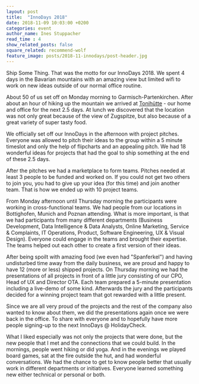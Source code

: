 ```yaml
---
layout: post
title:  "InnoDays 2018"
date: 2018-11-09 10:03:00 +0200
categories: event
author_name: Ines Stuppacher
read_time : 4
show_related_posts: false
square_related: recommend-wolf
feature_image: posts/2018-11-innodays/post-header.jpg
---
```


Ship Some Thing.
That was the motto for our InnoDays 2018. We spent 4 days in the Bavarian mountains with an amazing view but limited wifi to work on new ideas outside of our normal office routine. 

About 50 of us set off on Monday morning to Garmisch-Partenkirchen. After about an hour of hiking up the mountain we arrived at [Tonihütte] - our home and office for the next 2.5 days. At lunch we discovered that the location was not only great because of the view of Zugspitze, but also because of a great variety of super tasty food.  

We officially set off our InnoDays in the afternoon with project pitches. Everyone was allowed to pitch their ideas to the group within a 5 minute timeslot and only the help of flipcharts and an appealing pitch. We had 18 wonderful ideas for projects that had the goal to ship something at the end of these 2.5 days. 

After the pitches we had a marketplace to form teams. Pitches needed at least 3 people to be funded and worked on. If you could not get two others to join you, you had to give up your idea (for this time) and join another team. That is how we ended up with 10 project teams. 

 

From Monday afternoon until Thursday morning the participants were working in cross-functional teams. We had people from our locations in Bottighofen, Munich and Poznan attending. What is more important, is that we had participants from many different departments (Business Development, Data Intelligence & Data Analysts, Online Marketing, Service & Complaints, IT Operations, Product, Software Engineering, UX & Visual Design). Everyone could engage in the teams and brought their expertise. The teams helped out each other to create a first version of their ideas.  

 

After being spoilt with amazing food (we even had "Spanferkel") and having undisturbed time away from the daily business, we are proud and happy to have 12 (more or less) shipped projects. On Thursday morning we had the presentations of all projects in front of a little jury consisting of our CPO, Head of UX and Director OTA. Each team prepared a 5-minute presentation including a live-demo of some kind. Afterwards the jury and the participants decided for a winning project team that got rewarded with a little present.  

Since we are all very proud of the projects and the rest of the company also wanted to know about them, we did the presentations again once we were back in the office. To share with everyone and to hopefully have more people signing-up to the next InnoDays @ HolidayCheck. 

 

What I liked especially was not only the projects that were done, but the new people that I met and the connections that we could build. In the mornings, people went hiking or did yoga. And in the evenings we played board games, sat at the fire outside the hut, and had wonderful conversations. We had the chance to get to know people better that usually work in different departments or initiatives. Everyone learned something new either technical or personal or both.  

[Tonihütte]: http://tonihuette.com/